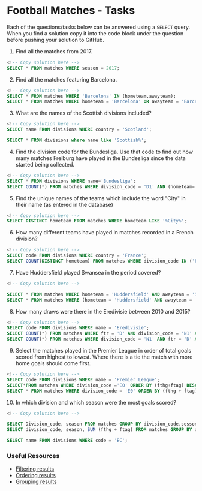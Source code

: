 # Football Matches - Tasks

Each of the questions/tasks below can be answered using a `SELECT` query. When you find a solution copy it into the code block under the question before pushing your solution to GitHub.

1) Find all the matches from 2017.

```sql
<!-- Copy solution here -->
SELECT * FROM matches WHERE season = 2017;

```

2) Find all the matches featuring Barcelona.

```sql
<!-- Copy solution here -->
SELECT * FROM matches WHERE 'Barcelona' IN (hometeam,awayteam);
SELECT * FROM matches WHERE hometeam = 'Barcelona' OR awayteam = 'Barcelona'
```

3) What are the names of the Scottish divisions included?

```sql
<!-- Copy solution here -->
SELECT name FROM divisions WHERE country = 'Scotland';

SELECT * FROM divisions where name like 'Scottish%';
```

4) Find the division code for the Bundesliga. Use that code to find out how many matches Freiburg have played in the Bundesliga since the data started being collected.

```sql
<!-- Copy solution here -->
SELECT * FROM divisions WHERE name='Bundesliga';
SELECT COUNT(*) FROM matches WHERE division_code = 'D1' AND (hometeam='Freiburg' OR awayteam ='Freiburg');

```

5) Find the unique names of the teams which include the word "City" in their name (as entered in the database)

```sql
<!-- Copy solution here -->
SELECT DISTINCT hometeam FROM matches WHERE hometeam LIKE '%City%';

```

6) How many different teams have played in matches recorded in a French division?

```sql
<!-- Copy solution here -->
SELECT code FROM divisions WHERE country = 'France';
SELECT COUNT(DISTINCT hometeam) FROM matches WHERE division_code IN ('F1', 'F2');

```

7) Have Huddersfield played Swansea in the period covered?

```sql
<!-- Copy solution here -->

SELECT * FROM matches WHERE hometeam = 'Huddersfield' AND awayteam = 'Swansea' OR (hometeam = 'SWansea' OR awayteam ='Huddersfield');
SELECT * FROM matches WHERE (hometeam = 'Huddersfield' AND awayteam = 'Swansea') OR (hometeam = 'Swansea' AND awayteam = 'Huddersfield');

```

8) How many draws were there in the Eredivisie between 2010 and 2015?

```sql
<!-- Copy solution here -->
SELECT code FROM divisions WHERE name = 'Eredivisie';
SELECT COUNT(*) FROM matches WHERE ftr = 'D' AND division_code = 'N1' AND season BETWEEN 2010 AND 2015;
SELECT COUNT(*) FROM matches WHERE division_code = 'N1' AND ftr = 'D' AND season BETWEEN 2010 AND 2015;
```

9) Select the matches played in the Premier League in order of total goals scored from highest to lowest. Where there is a tie the match with more home goals should come first.

```sql
<!-- Copy solution here -->
SELECT code FROM divisions WHERE name = 'Premier League';
SELECT*FROM matches WHERE division_code ='E0' ORDER BY (fthg+ftag) DESC,fthg DESC;
SELECT * FROM matches WHERE division_code = 'E0' ORDER BY (fthg + ftag) DESC, fthg DESC;
```

10) In which division and which season were the most goals scored?

```sql
<!-- Copy solution here -->

SELECT Division_code, season FROM matches GROUP BY division_code,sesson ORDER BY SUM (fthg)+SUM (ftag) DESC LIMIT 1;
SELECT division_code, season, SUM (fthg + ftag) FROM matches GROUP BY division_code, season ORDER BY sum DESC LIMIT 1;

SELECT name FROM divisions WHERE code = 'EC';
```

### Useful Resources

- [Filtering results](https://www.w3schools.com/sql/sql_where.asp)
- [Ordering results](https://www.w3schools.com/sql/sql_orderby.asp)
- [Grouping results](https://www.w3schools.com/sql/sql_groupby.asp)